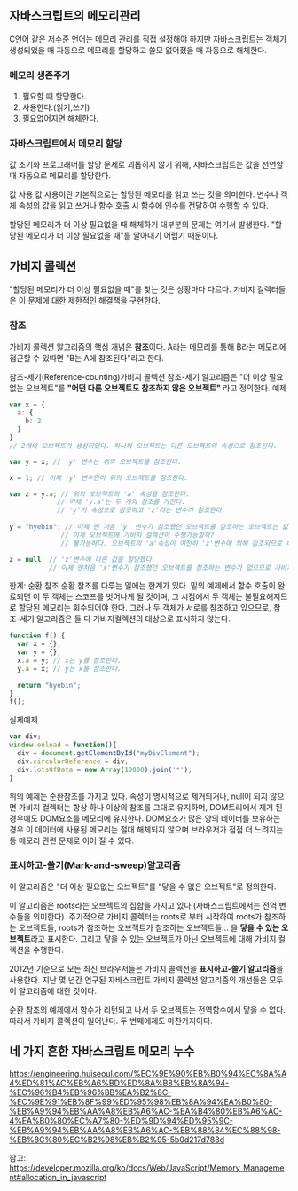 ## 자바스크립트의 메모리관리 
C언어 같은 저수준 언어는 메모리 관리를 직접 설정해야 하지만 자바스크립트는 객체가 생성되었을 때 자동으로 메모리를 할당하고 쓸모 없어졌을 때 자동으로 해체한다.

### 메모리 생존주기
1. 필요할 때 할당한다.
2. 사용한다.(읽기,쓰기)
3. 필요없어지면 해체한다.

### 자바스크립트에서 메모리 할당
값 초기화
프로그래머를 할당 문제로 괴롭히지 않기 위해, 자바스크립트는 값을 선언할 때 자동으로 메모리를 할당한다.

값 사용 
값 사용이란 기본적으로는 할당된 메모리를 읽고 쓰는 것을 의미힌다. 변수나 객체 속성의 값을 읽고 쓰거나 함수 호출 시 함수에 인수를 전달하여 수행할 수 있다.

할당된 메모리가 더 이상 필요없을 때 해체하기
대부분의 문제는 여기서 발생한다. "할당된 메모리가 더 이상 필요없을 때"를 알아내기 어렵기 때문이다.

## 가비지 콜렉션
"할당된 메모리가 더 이상 필요없을 때"를 찾는 것은 상황마다 다르다. 가비지 컬렉터들은 이 문제에 대한 제한적인 해결책을 구현한다. 

### 참조 
가비지 콜렉션 알고리즘의 핵심 개념은 **참조**이다. A라는 메모리를 통해 B라는 메모리에 접근할 수 있따면 "B는 A에 참조된다"라고 한다.

참조-세기(Reference-counting)가비지 콜렉션
참조-세기 알고리즘은 "더 이상 필요없는 오브젝트"를 **"어떤 다른 오브젝트도 참조하지 않은 오브젝트"** 라고 정의한다.
예제 
```jsx
var x = {
  a: {
    b: 2
  }
}
// 2개의 오브젝트가 생성되었다. 하나의 오브젝트는 다른 오브젝트의 속성으로 참조된다.

var y = x; // 'y' 변수는 위의 오브젝트를 참조한다.

x = 1; // 이제 'y' 변수만이 위의 오브젝트를 참조한다.

var z = y.a; // 위의 오브젝트의 'a' 속성을 참조한다.
            // 이제 'y.a'는 두 개의 참조를 가진다.
            // 'y'가 속성으로 참조하고 'z'라는 변수가 참조한다.
            
y = "hyebin"; // 이제 맨 처음 'y' 변수가 참조했던 오브젝트를 참조하는 오브젝트는 없다.
             // 이제 오브젝트에 가비지 컬렉션이 수행가능할까?
             // 불가능하다. 오브젝트의 'a'속성이 여전히 'z'변수에 의해 참조되므로 해체할 수 없다.

z = null; // 'z'변수에 다른 값을 할당했다.
          // 이제 맨처음 'x'변수가 참조했던 오브젝트를 참조하는 변수가 없으므로 가비지 컬렉션이 수행된다.
```

한계: 순환 참조 
순홤 참조를 다루는 일에는 한계가 있다. 밑의 예제에서 함수 호출이 완료되면 이 두 객체는 스코프를 벗어나게 될 것이며, 그 시점에서 두 객체는 불필요해지므로 할당된 메모리는 회수되어야 한다. 그러나 두 객체가 서로를 참조하고 있으므로, 참조-세기 알고리즘은 둘 다 가비지컬렉션의 대상으로 표시하지 않는다.
```jsx
function f() {
  var x = {};
  var y = {};
  x.a = y; // x는 y를 참조한다.
  y.a = x; // y는 x를 참조한다.
  
  return "hyebin";
}
f();
```
실제예제

```jsx
var div;
window.onload = function(){
  div = document.getElementById("myDivElement");
  div.circularReference = div;
  div.lotsOfData = new Array(10000).join('*');
}
```
위의 예제는 순환참조를 가지고 있다. 속성이 명시적으로 제거되거나, null이 되지 않으면 가비지 컬렉터는 항상 하나 이상의 참조를 그대로 유지하며, DOM트리에서 제거 된 경우에도 DOM요소를 메모리에 유지한다. DOM요소가 많은 양의 데이터를 보유하는 경우 이 데이터에 사용된 메모리는 절대 해체되지 않으며 브라우저가 점점 더 느려지는 등 메모리 관련 문제로 이어 질 수 있다.

### 표시하고-쓸기(Mark-and-sweep)알고리즘
이 알고리즘은 "더 이상 필요없는 오브젝트"를 "닿을 수 없은 오브젝트"로 정의한다.

이 알고리즘은 roots라는 오브젝트의 집합을 가지고 있다.(자바스크립트에서는 전역 변수들을 의미한다). 주기적으로 가비지 콜렉터는 roots로 부터 시작하여 roots가 참조하는 오브젝트들, roots가 참조하는 오브젝트가 참조하는 오브젝트들... 을 **닿을 수 있는 오브젝트**라고 표시한다. 그리고 닿을 수 있는 오브젝트가 아닌 오브젝트에 대해 가비지 컬렉션을 수행한다.

2012년 기준으로 모든 최신 브라우저들은 가비지 콜렉션을 **표시하고-쓸기 알고리즘**을 사용한다. 지난 몇 년간 연구된 자바스크립트 가비지 콜렉션 알고리즘의 개선들은 모두 이 알고리즘에 대한 것이다.

순환 참조의 예제에서 함수가 리턴되고 나서 두 오브젝트는 전역함수에서 닿을 수 없다. 따라서 가비지 콜렉션이 일어난다. 두 번째에제도 마찬가지이다.

## 네 가지 흔한 자바스크립트 메모리 누수
<a href="https://engineering.huiseoul.com/%EC%9E%90%EB%B0%94%EC%8A%A4%ED%81%AC%EB%A6%BD%ED%8A%B8%EB%8A%94-%EC%96%B4%EB%96%BB%EA%B2%8C-%EC%9E%91%EB%8F%99%ED%95%98%EB%8A%94%EA%B0%80-%EB%A9%94%EB%AA%A8%EB%A6%AC-%EA%B4%80%EB%A6%AC-4%EA%B0%80%EC%A7%80-%ED%9D%94%ED%95%9C-%EB%A9%94%EB%AA%A8%EB%A6%AC-%EB%88%84%EC%88%98-%EB%8C%80%EC%B2%98%EB%B2%95-5b0d217d788d">https://engineering.huiseoul.com/%EC%9E%90%EB%B0%94%EC%8A%A4%ED%81%AC%EB%A6%BD%ED%8A%B8%EB%8A%94-%EC%96%B4%EB%96%BB%EA%B2%8C-%EC%9E%91%EB%8F%99%ED%95%98%EB%8A%94%EA%B0%80-%EB%A9%94%EB%AA%A8%EB%A6%AC-%EA%B4%80%EB%A6%AC-4%EA%B0%80%EC%A7%80-%ED%9D%94%ED%95%9C-%EB%A9%94%EB%AA%A8%EB%A6%AC-%EB%88%84%EC%88%98-%EB%8C%80%EC%B2%98%EB%B2%95-5b0d217d788d</a>

참고: <a href="https://developer.mozilla.org/ko/docs/Web/JavaScript/Memory_Management#allocation_in_javascript">https://developer.mozilla.org/ko/docs/Web/JavaScript/Memory_Management#allocation_in_javascript</a>
